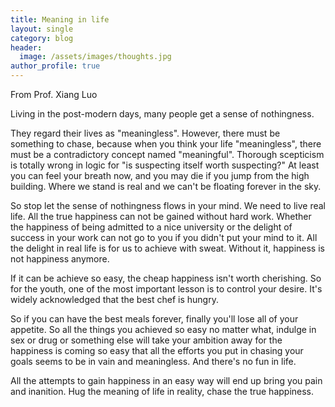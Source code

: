```yaml
---
title: Meaning in life
layout: single
category: blog
header:
  image: /assets/images/thoughts.jpg
author_profile: true
---
```


From Prof. Xiang Luo

Living in the post-modern days, many people get a sense of nothingness. 



  They regard their lives as "meaningless". However, there must be something to chase, because when you think your life "meaningless", there must be a contradictory concept named "meaningful".  Thorough scepticism is totally wrong in logic for "is suspecting itself worth suspecting?" At least you can feel your breath now, and you may die if you jump from the high building. Where we stand is real and we can't be floating forever in the sky. 



  So stop let the sense of nothingness flows in your mind. We need to live real life. All the true happiness can not be gained without hard work. Whether the happiness of being admitted to a nice university or the delight of success in your work can not go to you if you didn't put your mind to it. All the delight in real life is for us to achieve with sweat. Without it, happiness is not happiness anymore. 

  If it can be achieve so easy, the cheap happiness isn't worth cherishing. So for the youth, one of the most important lesson is to control your desire. It's widely acknowledged that the best chef is hungry. 

  So if you can have the best meals forever, finally you'll lose all of your appetite. So all the things you achieved so easy no matter what, indulge in sex or drug or something else will take your ambition away for the happiness is coming so easy that all the efforts you put in chasing your goals seems to be in vain and meaningless. And there's no fun in life. 

  All the attempts to gain happiness in an easy way will end up bring you pain and inanition. Hug the meaning of life in reality, chase the true happiness.